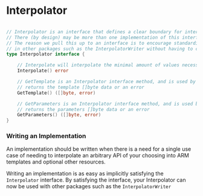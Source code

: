 # Interpolator

```go

// Interpolator is an interface that defines a clear boundary for interpolating specific directories in /parts.
// There (by design) may be more than one implementation of this interface, for different use cases in the program.
// The reason we pull this up to an interface is to encourage standardization of our code, and so we can use the Interpolators
// in other packages such as the InterpolatorWriter without having to care of the specific concrete implementation.
type Interpolator interface {

	// Interpolate will interpolate the minimal amount of values necessary into this specific directory.
	Interpolate() error

	// GetTemplate is an Interpolator interface method, and is used by the InterpolatorWriter. This method
	// returns the template []byte data or an error
	GetTemplate() ([]byte, error)

	// GetParameters is an Interpolator interface method, and is used by the InterpolatorWriter. This method
	// returns the parameters []byte data or an error
	GetParameters() ([]byte, error)
}


```

### Writing an Implementation

An implementation should be written when there is a need for a single use case of needing to interpolate an arbitrary API of your choosing into ARM templates and optional other resources.

Writing an implementation is as easy as implicitly satisfying the `Interpolator` interface.
By satisfying the interface, your Interpolator can now be used with other packages such as the `InterpolatorWriter`